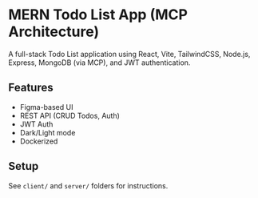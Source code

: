 # MERN Todo List App (MCP Architecture)

A full-stack Todo List application using React, Vite, TailwindCSS, Node.js, Express, MongoDB (via MCP), and JWT authentication.

## Features
- Figma-based UI
- REST API (CRUD Todos, Auth)
- JWT Auth
- Dark/Light mode
- Dockerized

## Setup
See `client/` and `server/` folders for instructions.
